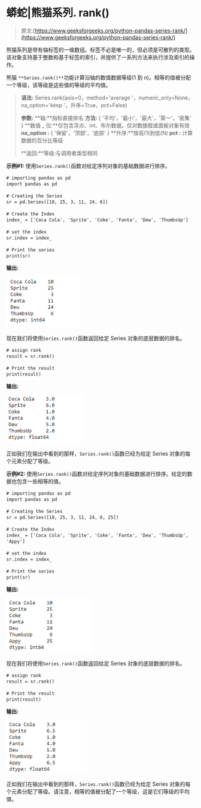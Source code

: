 # 蟒蛇|熊猫系列. rank()

> 原文:[https://www.geeksforgeeks.org/python-pandas-series-rank/](https://www.geeksforgeeks.org/python-pandas-series-rank/)

熊猫系列是带有轴标签的一维数组。标签不必是唯一的，但必须是可散列的类型。该对象支持基于整数和基于标签的索引，并提供了一系列方法来执行涉及索引的操作。

熊猫 `**Series.rank()**`功能计算沿轴的数值数据等级(1 到 n)。相等的值被分配一个等级，该等级是这些值的等级的平均值。

> **语法:** Series.rank(axis=0，method='average '，numeric_only=None，na_option='keep '，升序=True，pct=False)
> 
> **参数:**
> **轴:**指标直接排名
> **方法:** { '平均'，'最小'，'最大'，'第一'，'密集' }
> **数值 _ 仅:**仅包含浮点、int、布尔数据。仅对数据框或面板对象有效
> **na_option :** { '保留'，'顶部'，'底部' }
> **升序:**按高(1)到低(N)
> **pct :** 计算数据的百分比等级
> 
> **返回:**等级:与调用者类型相同

**示例#1:** 使用`Series.rank()`函数对给定序列对象的基础数据进行排序。

```
# importing pandas as pd
import pandas as pd

# Creating the Series
sr = pd.Series([10, 25, 3, 11, 24, 6])

# Create the Index
index_ = ['Coca Cola', 'Sprite', 'Coke', 'Fanta', 'Dew', 'ThumbsUp']

# set the index
sr.index = index_

# Print the series
print(sr)
```

**输出:**

![](img/dab04769c1239f7411b50876f1fa5e58.png)

现在我们将使用`Series.rank()`函数返回给定 Series 对象的底层数据的排名。

```
# assign rank
result = sr.rank()

# Print the result
print(result)
```

**输出:**

![](img/9bea90b4a3617d653b74d35e33d874fe.png)

正如我们在输出中看到的那样，`Series.rank()`函数已经为给定 Series 对象的每个元素分配了等级。

**示例#2:** 使用`Series.rank()`函数对给定序列对象的基础数据进行排序。给定的数据也包含一些相等的值。

```
# importing pandas as pd
import pandas as pd

# Creating the Series
sr = pd.Series([10, 25, 3, 11, 24, 6, 25])

# Create the Index
index_ = ['Coca Cola', 'Sprite', 'Coke', 'Fanta', 'Dew', 'ThumbsUp', 'Appy']

# set the index
sr.index = index_

# Print the series
print(sr)
```

**输出:**

![](img/782d331480600fa93c7def06c1e4a5a1.png)

现在我们将使用`Series.rank()`函数返回给定 Series 对象的底层数据的排名。

```
# assign rank
result = sr.rank()

# Print the result
print(result)
```

**输出:**

![](img/abf444604c4dd4f8e52d33cde934e414.png)

正如我们在输出中看到的那样，`Series.rank()`函数已经为给定 Series 对象的每个元素分配了等级。请注意，相等的值被分配了一个等级，这是它们等级的平均值。